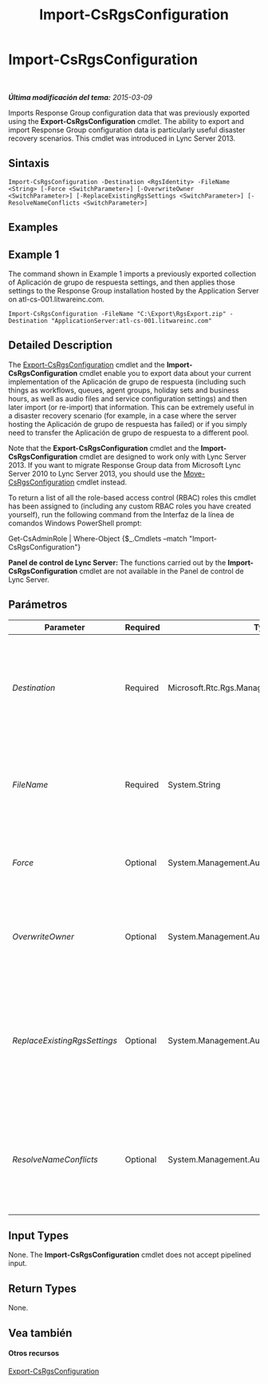 ﻿---
title: Import-CsRgsConfiguration
TOCTitle: Import-CsRgsConfiguration
ms:assetid: c4977e34-7a62-4cb7-b8ec-bacb471b3de4
ms:mtpsurl: https://technet.microsoft.com/es-es/library/JJ205245(v=OCS.15)
ms:contentKeyID: 48276602
ms.date: 01/07/2017
mtps_version: v=OCS.15
ms.translationtype: HT
---

# Import-CsRgsConfiguration

 

_**Última modificación del tema:** 2015-03-09_

Imports Response Group configuration data that was previously exported using the **Export-CsRgsConfiguration** cmdlet. The ability to export and import Response Group configuration data is particularly useful disaster recovery scenarios. This cmdlet was introduced in Lync Server 2013.

## Sintaxis

    Import-CsRgsConfiguration -Destination <RgsIdentity> -FileName <String> [-Force <SwitchParameter>] [-OverwriteOwner <SwitchParameter>] [-ReplaceExistingRgsSettings <SwitchParameter>] [-ResolveNameConflicts <SwitchParameter>]

## Examples

## Example 1

The command shown in Example 1 imports a previously exported collection of Aplicación de grupo de respuesta settings, and then applies those settings to the Response Group installation hosted by the Application Server on atl-cs-001.litwareinc.com.

    Import-CsRgsConfiguration -FileName "C:\Export\RgsExport.zip" -Destination "ApplicationServer:atl-cs-001.litwareinc.com"

## Detailed Description

The [Export-CsRgsConfiguration](export-csrgsconfiguration.md) cmdlet and the **Import-CsRgsConfiguration** cmdlet enable you to export data about your current implementation of the Aplicación de grupo de respuesta (including such things as workflows, queues, agent groups, holiday sets and business hours, as well as audio files and service configuration settings) and then later import (or re-import) that information. This can be extremely useful in a disaster recovery scenario (for example, in a case where the server hosting the Aplicación de grupo de respuesta has failed) or if you simply need to transfer the Aplicación de grupo de respuesta to a different pool.

Note that the **Export-CsRgsConfiguration** cmdlet and the **Import-CsRgsConfiguration** cmdlet are designed to work only with Lync Server 2013. If you want to migrate Response Group data from Microsoft Lync Server 2010 to Lync Server 2013, you should use the [Move-CsRgsConfiguration](move-csrgsconfiguration.md) cmdlet instead.

To return a list of all the role-based access control (RBAC) roles this cmdlet has been assigned to (including any custom RBAC roles you have created yourself), run the following command from the Interfaz de la línea de comandos Windows PowerShell prompt:

Get-CsAdminRole | Where-Object {$\_.Cmdlets –match "Import-CsRgsConfiguration"}

**Panel de control de Lync Server:** The functions carried out by the **Import-CsRgsConfiguration** cmdlet are not available in the Panel de control de Lync Server.

## Parámetros


<table>
<colgroup>
<col style="width: 25%" />
<col style="width: 25%" />
<col style="width: 25%" />
<col style="width: 25%" />
</colgroup>
<thead>
<tr class="header">
<th>Parameter</th>
<th>Required</th>
<th>Type</th>
<th>Description</th>
</tr>
</thead>
<tbody>
<tr class="odd">
<td><p><em>Destination</em></p></td>
<td><p>Required</p></td>
<td><p>Microsoft.Rtc.Rgs.Management.RgsIdentity</p></td>
<td><p>Identity of the Response Group instance where the configuration settings are being imported. For example:</p>
<p>-Destination &quot;ApplicationServer:atl-rgs-001.litwareinc.com&quot;</p></td>
</tr>
<tr class="even">
<td><p><em>FileName</em></p></td>
<td><p>Required</p></td>
<td><p>System.String</p></td>
<td><p>Path to the .ZIP file created by the <strong>Export-CsRgsConfiguration</strong> cmdlet. For example:</p>
<p>-FileName &quot;C:\Exports\RgsConfig.zip&quot;</p></td>
</tr>
<tr class="odd">
<td><p><em>Force</em></p></td>
<td><p>Optional</p></td>
<td><p>System.Management.Automation.SwitchParameter</p></td>
<td><p>Suppresses the display of any non-fatal error message that might occur when running the command.</p></td>
</tr>
<tr class="even">
<td><p><em>OverwriteOwner</em></p></td>
<td><p>Optional</p></td>
<td><p>System.Management.Automation.SwitchParameter</p></td>
<td><p>When present the current owner of the Response Group objects will be overwritten with the service identity of the new Response Group pool.</p></td>
</tr>
<tr class="odd">
<td><p><em>ReplaceExistingRgsSettings</em></p></td>
<td><p>Optional</p></td>
<td><p>System.Management.Automation.SwitchParameter</p></td>
<td><p>When specified, all the existing service settings for the destination pool are replaced with the imported settings. If not specified, then service settings will remain as-is and only Response Group object (such as workflows and agent groups) will be imported.</p></td>
</tr>
<tr class="even">
<td><p><em>ResolveNameConflicts</em></p></td>
<td><p>Optional</p></td>
<td><p>System.Management.Automation.SwitchParameter</p></td>
<td><p>When present, duplicate names will be resolved by appending a unique identifying number. For example, if there are two workflows named Help Desk Workflow one of the two will be renamed Help Desk Workflow (2).</p></td>
</tr>
</tbody>
</table>


## Input Types

None. The **Import-CsRgsConfiguration** cmdlet does not accept pipelined input.

## Return Types

None.

## Vea también

#### Otros recursos

[Export-CsRgsConfiguration](export-csrgsconfiguration.md)

